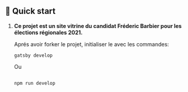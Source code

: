 ## 🚀 Quick start

1.  **Ce projet est un site vitrine du candidat Fréderic Barbier pour les élections régionales 2021.**

    Aprés avoir forker le projet, initialiser le avec les commandes:

    ```shell
    gatsby develop
    ```
    Ou
    ```shell

    npm run develop
    ```
    
